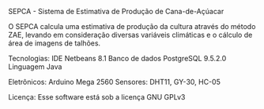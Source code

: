 SEPCA - Sistema de Estimativa de Produção de Cana-de-Açúacar

O SEPCA calcula uma estimativa de produção da cultura através do método ZAE, levando em consideração diversas variáveis climáticas e o cálculo de área de imagens de talhões.

Tecnologias:
IDE Netbeans 8.1
Banco de dados PostgreSQL 9.5.2.0
Linguagem Java

Eletrônicos:
Arduino Mega 2560
Sensores: DHT11, GY-30, HC-05


Licença:
Esse software está sob a licença GNU GPLv3




